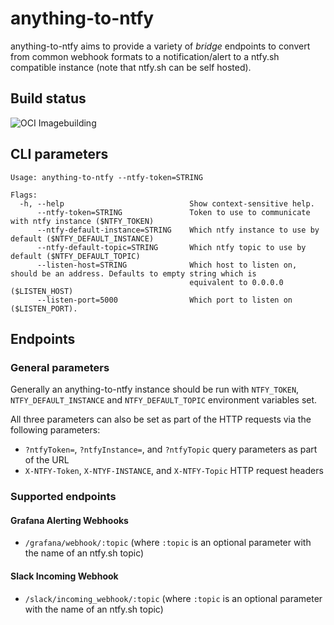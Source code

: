 # anything-to-ntfy

anything-to-ntfy aims to provide a variety of *bridge* endpoints to convert from
common webhook formats to a notification/alert to a ntfy.sh compatible instance
(note that ntfy.sh can be self hosted).

## Build status

![OCI Imagebuilding](https://github.com/0robustus1/anything-to-ntfy/actions/workflows/image.yml/badge.svg)

## CLI parameters

```
Usage: anything-to-ntfy --ntfy-token=STRING

Flags:
  -h, --help                            Show context-sensitive help.
      --ntfy-token=STRING               Token to use to communicate with ntfy instance ($NTFY_TOKEN)
      --ntfy-default-instance=STRING    Which ntfy instance to use by default ($NTFY_DEFAULT_INSTANCE)
      --ntfy-default-topic=STRING       Which ntfy topic to use by default ($NTFY_DEFAULT_TOPIC)
      --listen-host=STRING              Which host to listen on, should be an address. Defaults to empty string which is
                                        equivalent to 0.0.0.0 ($LISTEN_HOST)
      --listen-port=5000                Which port to listen on ($LISTEN_PORT).
```

## Endpoints

### General parameters

Generally an anything-to-ntfy instance should be run with `NTFY_TOKEN`,
`NTFY_DEFAULT_INSTANCE` and `NTFY_DEFAULT_TOPIC` environment variables set.

All three parameters can also be set as part of the HTTP requests via the following parameters:

* `?ntfyToken=`, `?ntfyInstance=`, and `?ntfyTopic` query parameters as part of the URL
* `X-NTFY-Token`, `X-NTYF-INSTANCE`, and `X-NTFY-Topic` HTTP request headers

### Supported endpoints

#### Grafana Alerting Webhooks

* `/grafana/webhook/:topic` (where `:topic` is an optional parameter with the name of an ntfy.sh topic)

#### Slack Incoming Webhook

* `/slack/incoming_webhook/:topic` (where `:topic` is an optional parameter with the name of an ntfy.sh topic)
